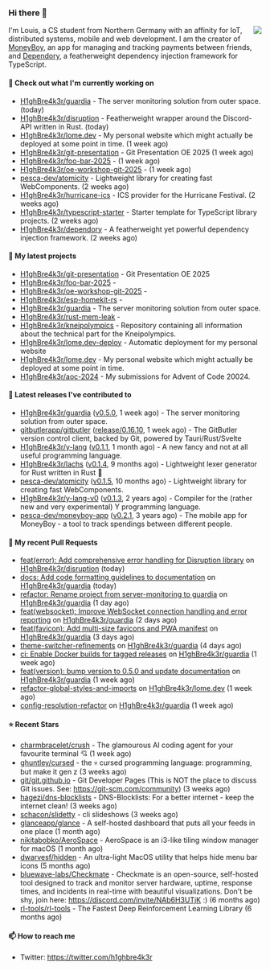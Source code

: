 ### Hi there 👋


<img align="right" src="https://github-readme-stats.vercel.app/api?username=h1ghbre4k3r">

I'm Louis, a CS student from Northern Germany with an affinity for IoT, distributed systems, mobile and web development. I am the creator of [MoneyBoy](https://github.com/pesca-dev/moneyboy-app), an app for managing and tracking payments between friends, and [Dependory](https://github.com/H1ghBre4k3r/dependory), a featherweight dependency injection framework for TypeScript.

#### 👷 Check out what I'm currently working on

- [H1ghBre4k3r/guardia](https://github.com/H1ghBre4k3r/guardia) - The server monitoring solution from outer space. (today)
- [H1ghBre4k3r/disruption](https://github.com/H1ghBre4k3r/disruption) - Featherweight wrapper around the Discord-API written in Rust. (today)
- [H1ghBre4k3r/lome.dev](https://github.com/H1ghBre4k3r/lome.dev) - My personal website which might actually be deployed at some point in time. (1 week ago)
- [H1ghBre4k3r/git-presentation](https://github.com/H1ghBre4k3r/git-presentation) - Git Presentation OE 2025 (1 week ago)
- [H1ghBre4k3r/foo-bar-2025](https://github.com/H1ghBre4k3r/foo-bar-2025) -  (1 week ago)
- [H1ghBre4k3r/oe-workshop-git-2025](https://github.com/H1ghBre4k3r/oe-workshop-git-2025) -  (1 week ago)
- [pesca-dev/atomicity](https://github.com/pesca-dev/atomicity) - Lightweight library for creating fast WebComponents. (2 weeks ago)
- [H1ghBre4k3r/hurricane-ics](https://github.com/H1ghBre4k3r/hurricane-ics) - ICS provider for the Hurricane Festival. (2 weeks ago)
- [H1ghBre4k3r/typescript-starter](https://github.com/H1ghBre4k3r/typescript-starter) - Starter template for TypeScript library projects. (2 weeks ago)
- [H1ghBre4k3r/dependory](https://github.com/H1ghBre4k3r/dependory) - A featherweight yet powerful dependency injection framework. (2 weeks ago)

#### 🌱 My latest projects

- [H1ghBre4k3r/git-presentation](https://github.com/H1ghBre4k3r/git-presentation) - Git Presentation OE 2025
- [H1ghBre4k3r/foo-bar-2025](https://github.com/H1ghBre4k3r/foo-bar-2025) - 
- [H1ghBre4k3r/oe-workshop-git-2025](https://github.com/H1ghBre4k3r/oe-workshop-git-2025) - 
- [H1ghBre4k3r/esp-homekit-rs](https://github.com/H1ghBre4k3r/esp-homekit-rs) - 
- [H1ghBre4k3r/guardia](https://github.com/H1ghBre4k3r/guardia) - The server monitoring solution from outer space.
- [H1ghBre4k3r/rust-mem-leak](https://github.com/H1ghBre4k3r/rust-mem-leak) - 
- [H1ghBre4k3r/kneipolympics](https://github.com/H1ghBre4k3r/kneipolympics) - Repository containing all information about the technical part for the Kneipolympics.
- [H1ghBre4k3r/lome.dev-deploy](https://github.com/H1ghBre4k3r/lome.dev-deploy) - Automatic deployment for my personal website
- [H1ghBre4k3r/lome.dev](https://github.com/H1ghBre4k3r/lome.dev) - My personal website which might actually be deployed at some point in time.
- [H1ghBre4k3r/aoc-2024](https://github.com/H1ghBre4k3r/aoc-2024) - My submissions for Advent of Code 20024.

#### 🔭 Latest releases I've contributed to

- [H1ghBre4k3r/guardia](https://github.com/H1ghBre4k3r/guardia) ([v0.5.0](https://github.com/H1ghBre4k3r/guardia/releases/tag/v0.5.0), 1 week ago) - The server monitoring solution from outer space.
- [gitbutlerapp/gitbutler](https://github.com/gitbutlerapp/gitbutler) ([release/0.16.10](https://github.com/gitbutlerapp/gitbutler/releases/tag/release/0.16.10), 1 week ago) - The GitButler version control client, backed by Git, powered by Tauri/Rust/Svelte
- [H1ghBre4k3r/y-lang](https://github.com/H1ghBre4k3r/y-lang) ([v0.1.1](https://github.com/H1ghBre4k3r/y-lang/releases/tag/v0.1.1), 1 month ago) - A new fancy and not at all useful programming language.
- [H1ghBre4k3r/lachs](https://github.com/H1ghBre4k3r/lachs) ([v0.1.4](https://github.com/H1ghBre4k3r/lachs/releases/tag/v0.1.4), 9 months ago) - Lightweight lexer generator for Rust written in Rust 🦀
- [pesca-dev/atomicity](https://github.com/pesca-dev/atomicity) ([v0.1.5](https://github.com/pesca-dev/atomicity/releases/tag/v0.1.5), 10 months ago) - Lightweight library for creating fast WebComponents.
- [H1ghBre4k3r/y-lang-v0](https://github.com/H1ghBre4k3r/y-lang-v0) ([v0.1.3](https://github.com/H1ghBre4k3r/y-lang-v0/releases/tag/v0.1.3), 2 years ago) - Compiler for the (rather new and very experimental) Y programming language. 
- [pesca-dev/moneyboy-app](https://github.com/pesca-dev/moneyboy-app) ([v0.2.1](https://github.com/pesca-dev/moneyboy-app/releases/tag/v0.2.1), 3 years ago) - The mobile app for MoneyBoy - a tool to track spendings between different people.

#### 🔨 My recent Pull Requests

- [feat(error): Add comprehensive error handling for Disruption library](https://github.com/H1ghBre4k3r/disruption/pull/345) on [H1ghBre4k3r/disruption](https://github.com/H1ghBre4k3r/disruption) (today)
- [docs: Add code formatting guidelines to documentation](https://github.com/H1ghBre4k3r/guardia/pull/67) on [H1ghBre4k3r/guardia](https://github.com/H1ghBre4k3r/guardia) (today)
- [refactor: Rename project from server-monitoring to guardia](https://github.com/H1ghBre4k3r/guardia/pull/66) on [H1ghBre4k3r/guardia](https://github.com/H1ghBre4k3r/guardia) (1 day ago)
- [feat(websocket): Improve WebSocket connection handling and error reporting](https://github.com/H1ghBre4k3r/guardia/pull/63) on [H1ghBre4k3r/guardia](https://github.com/H1ghBre4k3r/guardia) (2 days ago)
- [feat(favicon): Add multi-size favicons and PWA manifest](https://github.com/H1ghBre4k3r/guardia/pull/62) on [H1ghBre4k3r/guardia](https://github.com/H1ghBre4k3r/guardia) (3 days ago)
- [theme-switcher-refinements](https://github.com/H1ghBre4k3r/guardia/pull/59) on [H1ghBre4k3r/guardia](https://github.com/H1ghBre4k3r/guardia) (4 days ago)
- [ci: Enable Docker builds for tagged releases](https://github.com/H1ghBre4k3r/guardia/pull/49) on [H1ghBre4k3r/guardia](https://github.com/H1ghBre4k3r/guardia) (1 week ago)
- [feat(version): bump version to 0.5.0 and update documentation](https://github.com/H1ghBre4k3r/guardia/pull/48) on [H1ghBre4k3r/guardia](https://github.com/H1ghBre4k3r/guardia) (1 week ago)
- [refactor-global-styles-and-imports](https://github.com/H1ghBre4k3r/lome.dev/pull/178) on [H1ghBre4k3r/lome.dev](https://github.com/H1ghBre4k3r/lome.dev) (1 week ago)
- [config-resolution-refactor](https://github.com/H1ghBre4k3r/guardia/pull/47) on [H1ghBre4k3r/guardia](https://github.com/H1ghBre4k3r/guardia) (1 week ago)

#### ⭐ Recent Stars

- [charmbracelet/crush](https://github.com/charmbracelet/crush) - The glamourous AI coding agent for your favourite terminal 💘 (1 week ago)
- [ghuntley/cursed](https://github.com/ghuntley/cursed) - the 💀 cursed programming language: programming, but make it gen z (3 weeks ago)
- [git/git.github.io](https://github.com/git/git.github.io) - Git Developer Pages (This is NOT the place to discuss Git issues. See: https://git-scm.com/community) (3 weeks ago)
- [hagezi/dns-blocklists](https://github.com/hagezi/dns-blocklists) - DNS-Blocklists: For a better internet - keep the internet clean! (3 weeks ago)
- [schacon/slidetty](https://github.com/schacon/slidetty) - cli slideshows (3 weeks ago)
- [glanceapp/glance](https://github.com/glanceapp/glance) - A self-hosted dashboard that puts all your feeds in one place (1 month ago)
- [nikitabobko/AeroSpace](https://github.com/nikitabobko/AeroSpace) - AeroSpace is an i3-like tiling window manager for macOS (1 month ago)
- [dwarvesf/hidden](https://github.com/dwarvesf/hidden) - An ultra-light MacOS utility that helps hide menu bar icons (5 months ago)
- [bluewave-labs/Checkmate](https://github.com/bluewave-labs/Checkmate) - Checkmate is an open-source, self-hosted tool designed to track and monitor server hardware, uptime, response times, and incidents in real-time with beautiful visualizations. Don&#39;t be shy, join here: https://discord.com/invite/NAb6H3UTjK :) (6 months ago)
- [rl-tools/rl-tools](https://github.com/rl-tools/rl-tools) - The Fastest Deep Reinforcement Learning Library (6 months ago)

#### 📫 How to reach me

- Twitter: https://twitter.com/h1ghbre4k3r
